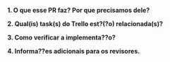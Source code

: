 **1. O que esse PR faz? Por que precisamos dele?**
<!-- Este item ? obrigat?rio -->

**2. Qual(is) task(s) do Trello est?(?o) relacionada(s)?**
<!-- Este item ? obrigat?rio -->

**3. Como verificar a implementa??o?**
<!-- Este item ? obrigat?rio -->

**4. Informa??es adicionais para os revisores.**
<!-- Este item ? opcional -->
